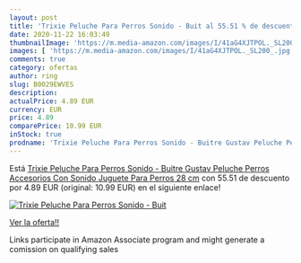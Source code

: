 ```yaml
---
layout: post
title: 'Trixie Peluche Para Perros Sonido - Buit al 55.51 % de descuento'
date: 2020-11-22 16:03:49
thumbnailImage: 'https://m.media-amazon.com/images/I/41aG4XJTPOL._SL200_.jpg'
images: [ 'https://m.media-amazon.com/images/I/41aG4XJTPOL._SL200_.jpg' ]
comments: true
category: ofertas
author: ring
slug: B0029EWVES
description:
actualPrice: 4.89 EUR
currency: EUR
price: 4.89
comparePrice: 10.99 EUR
inStock: true
prodname: 'Trixie Peluche Para Perros Sonido - Buitre Gustav Peluche Perros Accesorios Con Sonido Juguete Para Perros 28 cm'
---
```


Está [Trixie Peluche Para Perros Sonido - Buitre Gustav Peluche Perros Accesorios Con Sonido Juguete Para Perros 28 cm](https://www.amazon.es/dp/B0029EWVES/?tag=tolees-21) con 55.51 de descuento por 4.89 EUR (original: 10.99 EUR) en el siguiente enlace!

[![Trixie Peluche Para Perros Sonido - Buit](https://m.media-amazon.com/images/I/41aG4XJTPOL._SL200_.jpg)](https://www.amazon.es/dp/B0029EWVES/?tag=tolees-21)

[Ver la oferta!!](https://www.amazon.es/dp/B0029EWVES/?tag=tolees-21)

Links participate in Amazon Associate program and might generate a comission on qualifying sales


